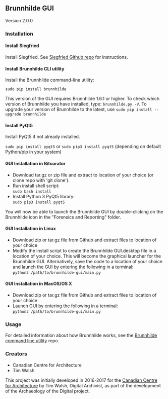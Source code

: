 ## Brunnhilde GUI  
Version 2.0.0

### Installation  

#### Install Siegfried  

Install Siegfried. See [Siegfried Github repo](https://github.com/richardlehane/siegfried/) for instructions.

#### Install Brunnhilde CLI utility  

Install the Brunnhilde command-line utility:

`sudo pip install brunnhilde`

This version of the GUI requires Brunnhilde 1.6.1 or higher. To check which version of Brunnhilde you have installed, type: `brunnhilde.py -V`. To upgrade your version of Brunnhilde to the latest, use `sudo pip install --upgrade brunnhilde`

#### Install PyQt5  

Install PyQt5 if not already installed.  

`sudo pip install pyqt5` or `sudo pip3 install pyqt5` (depending on default Python/pip in your system)

#### GUI Installation in Bitcurator  

* Download tar.gz or zip file and extract to location of your choice (or clone repo with 'git clone').  
* Run install shell script:  
`sudo bash install`  
* Install Python 3 PyQt5 library:  
`sudo pip3 install pyqt5`  

You will now be able to launch the Brunnhilde GUI by double-clicking on the Brunnhilde icon in the "Forensics and Reporting" folder.  

#### GUI Installation in Linux

* Download zip or tar.gz file from Github and extract files to location of your choice  
* Modify the install script to create the Brunnhilde GUI.desktop file in a location of your choice. This will become the graphical launcher for the Brunnhilde GUI. Alternatively, save the code to a location of your choice and launch the GUI by entering the following in a terminal:   
`python3 /path/to/brunnhilde-gui/main.py`  

#### GUI Installation in MacOS/OS X  

* Download zip or tar.gz file from Github and extract files to location of your choice  
* Launch GUI by entering the following in a terminal:  
`python3 /path/to/brunnhilde-gui/main.py`  

### Usage  

For detailed information about how Brunnhilde works, see the [Brunnhilde command line utility](https://github.com/timothyryanwalsh/brunnhilde) repo.  

### Creators

* Canadian Centre for Architecture
* Tim Walsh

This project was initially developed in 2016-2017 for the [Canadian Centre for Architecture](https://www.cca.qc.ca) by Tim Walsh, Digital Archivist, as part of the development of the Archaeology of the Digital project.
